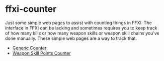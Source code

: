 # ffxi-counter

Just some simple web pages to assist with counting things in FFXI.  The interface in FFXI can be lacking and sometimes requires you to keep track of how many kills or how many weapon skills or weapon skill chains you've done manually.  These simple web pages are a way to track that.

* [Generic Counter](https://ryanbard.github.io/ffxi-counter/counter.html)
* [Weapon Skill Points Counter](https://ryanbard.github.io/ffxi-counter/ws-points-counter.html)
